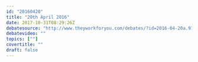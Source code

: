 ```yaml
---
id: "20160420"
title: "20th April 2016"
date: 2017-10-31T08:29:26Z
debatesource: "http://www.theyworkforyou.com/debates/?id=2016-04-20a.910.8#g911.1"
debatevideo: ""
topics: [""]
covertitle: ""
draft: false
---
```


